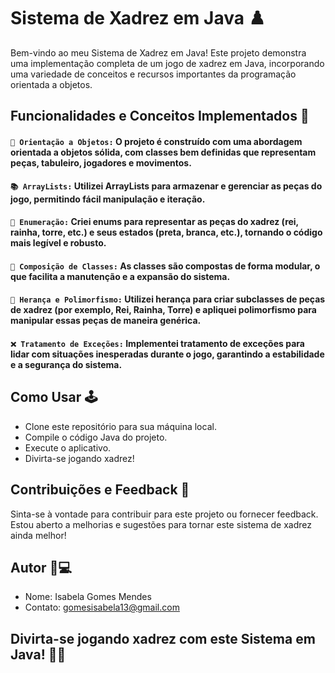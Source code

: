 # Sistema de Xadrez em Java ♟️
Bem-vindo ao meu Sistema de Xadrez em Java! Este projeto demonstra uma implementação completa de um jogo de xadrez em Java, incorporando uma variedade de conceitos e recursos importantes da programação orientada a objetos.

## Funcionalidades e Conceitos Implementados 🚀

#### `🧩 Orientação a Objetos:` O projeto é construído com uma abordagem orientada a objetos sólida, com classes bem definidas que representam peças, tabuleiro, jogadores e movimentos.

#### `📚 ArrayLists:` Utilizei ArrayLists para armazenar e gerenciar as peças do jogo, permitindo fácil manipulação e iteração.

#### `🔢 Enumeração:` Criei enums para representar as peças do xadrez (rei, rainha, torre, etc.) e seus estados (preta, branca, etc.), tornando o código mais legível e robusto.

#### `🧬 Composição de Classes:` As classes são compostas de forma modular, o que facilita a manutenção e a expansão do sistema.

#### `🏰 Herança e Polimorfismo:` Utilizei herança para criar subclasses de peças de xadrez (por exemplo, Rei, Rainha, Torre) e apliquei polimorfismo para manipular essas peças de maneira genérica.

#### `❌ Tratamento de Exceções:` Implementei tratamento de exceções para lidar com situações inesperadas durante o jogo, garantindo a estabilidade e a segurança do sistema.

## Como Usar 🕹️

- Clone este repositório para sua máquina local.
- Compile o código Java do projeto.
- Execute o aplicativo.
- Divirta-se jogando xadrez!

## Contribuições e Feedback 🤝
Sinta-se à vontade para contribuir para este projeto ou fornecer feedback. Estou aberto a melhorias e sugestões para tornar este sistema de xadrez ainda melhor!

## Autor 👩💻

- Nome: Isabela Gomes Mendes
- Contato: gomesisabela13@gmail.com

  
## Divirta-se jogando xadrez com este Sistema em Java! 🎉👑
